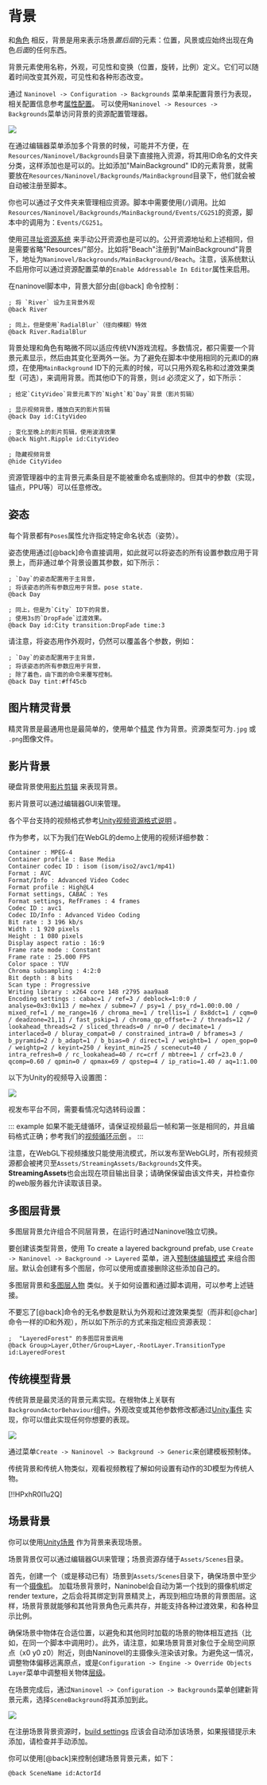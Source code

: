 # 背景 

和[角色](/zh/guide/characters.md) 相反，背景是用来表示场景*置后层*的元素：位置，风景或应始终出现在角色*后面*的任何东西。

背景元素使用名称，外观，可见性和变换（位置，旋转，比例）定义。它们可以随着时间改变其外观，可见性和各种形态改变。

通过 `Naninovel -> Configuration -> Backgrounds` 菜单来配置背景行为表现，相关配置信息参考[属性配置](/zh/guide/configuration.md#背景)。 可以使用`Naninovel -> Resources -> Backgrounds`菜单访问背景的资源配置管理器。

![](https://i.gyazo.com/cccd08280dac72d199ea3465bc167a22.gif)

在通过编辑器菜单添加多个背景的时候，可能并不方便，在`Resources/Naninovel/Backgrounds`目录下直接拖入资源，将其用ID命名的文件夹分类，这样添加也是可以的。比如添加"MainBackground" ID的元素背景，就需要放在`Resources/Naninovel/Backgrounds/MainBackground`目录下，他们就会被自动被注册至脚本。

你也可以通过子文件夹来管理相应资源。脚本中需要使用(`/`)调用。比如`Resources/Naninovel/Backgrounds/MainBackground/Events/CG251`的资源，脚本中的调用为：`Events/CG251`。

使用[可寻址资源系统](/zh/guide/resource-providers.md#寻址资源系统) 来手动公开资源也是可以的。公开资源地址和上述相同，但是需要省略"Resources/"部分。比如将"Beach"注册到"MainBackground"背景下，地址为`Naninovel/Backgrounds/MainBackground/Beach`。注意，该系统默认不启用你可以通过资源配置菜单的`Enable Addressable In Editor`属性来启用。

在naninovel脚本中，背景大部分由[@back] 命令控制：

```nani
; 将 `River` 设为主背景外观
@back River

; 同上，但是使用`RadialBlur`（径向模糊）特效
@back River.RadialBlur
```

背景处理和角色有略微不同以适应传统VN游戏流程。多数情况，都只需要一个背景元素显示，然后由其变化至两外一张。为了避免在脚本中使用相同的元素ID的麻烦，在使用`MainBackground` ID下的元素的时候，可以只用外观名称和过渡效果类型（可选），来调用背景。而其他ID下的背景，则`id` 必须定义了，如下所示：

```nani
; 给定`CityVideo`背景元素下的`Night`和`Day`背景（影片剪辑）

; 显示视频背景，播放白天的影片剪辑
@back Day id:CityVideo

; 变化至晚上的影片剪辑，使用波浪效果
@back Night.Ripple id:CityVideo

; 隐藏视频背景
@hide CityVideo
```

资源管理器中的主背景元素条目是不能被重命名或删除的。但其中的参数（实现，锚点，PPU等）可以任意修改。


## 姿态

每个背景都有`Poses`属性允许指定特定命名状态（姿势）。

姿态使用通过[@back]命令直接调用，如此就可以将姿态的所有设置参数应用于背景上，而非通过单个背景设置其参数，如下所示：


```nani
; `Day`的姿态配置用于主背景，
; 将该姿态的所有参数应用于背景。pose state.
@back Day

; 同上，但是为`City` ID下的背景，
; 使用3s的`DropFade`过渡效果。
@back Day id:City transition:DropFade time:3
```

请注意，将姿态用作外观时，仍然可以覆盖各个参数，例如：

```nani
; `Day`的姿态配置用于主背景，
; 将该姿态的所有参数应用于背景，
; 除了着色，由下面的命令来覆写控制。
@back Day tint:#ff45cb
```

## 图片精灵背景

精灵背景是最通用也是最简单的，使用单个[精灵](https://docs.unity3d.com/Manual/Sprites) 作为背景。资源类型可为`.jpg` 或 `.png`图像文件。


## 影片背景

硬盘背景使用[影片剪辑](https://docs.unity3d.com/Manual/class-VideoClip) 来表现背景。

影片背景可以通过编辑器GUI来管理。

各个平台支持的视频格式参考[Unity视频资源格式说明](https://docs.unity3d.com/Manual/VideoSources-FileCompatibility.html) 。

作为参考，以下为我们在WebGL的demo上使用的视频详细参数：

~~~
Container : MPEG-4
Container profile : Base Media
Container codec ID : isom (isom/iso2/avc1/mp41)
Format : AVC
Format/Info : Advanced Video Codec
Format profile : High@L4
Format settings, CABAC : Yes
Format settings, RefFrames : 4 frames
Codec ID : avc1
Codec ID/Info : Advanced Video Coding
Bit rate : 3 196 kb/s
Width : 1 920 pixels
Height : 1 080 pixels
Display aspect ratio : 16:9
Frame rate mode : Constant
Frame rate : 25.000 FPS
Color space : YUV
Chroma subsampling : 4:2:0
Bit depth : 8 bits
Scan type : Progressive
Writing library : x264 core 148 r2795 aaa9aa8
Encoding settings : cabac=1 / ref=3 / deblock=1:0:0 / analyse=0x3:0x113 / me=hex / subme=7 / psy=1 / psy_rd=1.00:0.00 / mixed_ref=1 / me_range=16 / chroma_me=1 / trellis=1 / 8x8dct=1 / cqm=0 / deadzone=21,11 / fast_pskip=1 / chroma_qp_offset=-2 / threads=12 / lookahead_threads=2 / sliced_threads=0 / nr=0 / decimate=1 / interlaced=0 / bluray_compat=0 / constrained_intra=0 / bframes=3 / b_pyramid=2 / b_adapt=1 / b_bias=0 / direct=1 / weightb=1 / open_gop=0 / weightp=2 / keyint=250 / keyint_min=25 / scenecut=40 / intra_refresh=0 / rc_lookahead=40 / rc=crf / mbtree=1 / crf=23.0 / qcomp=0.60 / qpmin=0 / qpmax=69 / qpstep=4 / ip_ratio=1.40 / aq=1:1.00
~~~

以下为Unity的视频导入设置图：


![](https://i.gyazo.com/9e6a9cc0bd79bca2c0e8e35666fbdc7f.png)

视发布平台不同，需要看情况勾选转码设置：

::: example
如果不能无缝循环，请保证视频最后一帧和第一张是相同的，并且编码格式正确；参考我们的[视频循环示例](https://github.com/Elringus/VideoLoop) 。
:::

注意，在WebGL下视频播放只能使用流模式，所以发布至WebGL时，所有视频资源都会被拷贝至`Assets/StreamingAssets/Backgrounds`文件夹。**StreamingAssets**也会出现在项目输出目录；请确保保留由该文件夹，并检查你的web服务器允许读取该目录。

## 多图层背景

多图层背景允许组合不同层背景，在运行时通过Naninovel独立切换。

要创建该类型背景，使用
To create a layered background prefab, use `Create -> Naninovel -> Background -> Layered` 菜单，进入[预制体编辑模式](https://docs.unity3d.com/Manual/EditingInPrefabMode.html) 来组合图层。默认会创建有多个图层，你可以使用或直接删除这些添加自己的。

多图层背景和[多图层人物](/zh/guide/characters.md#分层式人物) 类似。关于如何设置和通过脚本调用，可以参考上述链接。

不要忘了[@back]命令的无名参数是默认为外观和过渡效果类型（而非和[@char]命令一样的ID和外观），所以如下所示的方式来指定相应资源表现：


```nani
;  "LayeredForest" 的多图层背景调用
@back Group>Layer,Other/Group+Layer,-RootLayer.TransitionType id:LayeredForest
```

## 传统模型背景

传统背景是最灵活的背景元素实现。在根物体上关联有`BackgroundActorBehaviour`组件。外观改变或其他参数修改都通过[Unity事件](https://docs.unity3d.com/Manual/UnityEvents.html) 实现，你可以借此实现任何你想要的表现。


![](https://i.gyazo.com/d8f86c83decfb3c40c8d23602214a743.png)

通过菜单`Create -> Naninovel -> Background -> Generic`来创建模板预制体。

传统背景和传统人物类似，观看视频教程了解如何设置有动作的3D模型为传统人物。


[!!HPxhR0I1u2Q]

## 场景背景

你可以使用[Unity场景](https://docs.unity3d.com/Manual/CreatingScenes) 作为背景来表现场景。
 
场景背景仅可以通过编辑器GUI来管理；场景资源存储于`Assets/Scenes`目录。


首先，创建一个（或是移动已有）场景到`Assets/Scenes`目录下，确保场景中至少有一个[摄像机](https://docs.unity3d.com/ScriptReference/Camera.html)。 加载场景背景时，Naninobel会自动为第一个找到的摄像机绑定render texture，之后会将其绑定到背景精灵上，再现到相应场景的背景图层。这样，场景背景就能够和其他背景角色元素共存，并能支持各种过渡效果，和各种显示比例。

确保场景中物体在合适位置，以避免和其他同时加载的场景的物体相互遮挡（比如，在同一个脚本中调用时）。此外，请注意，如果场景背景对象位于全局空间原点（x0 y0 z0）附近，则由Naninovel的主摄像头渲染该对象。为避免这一情况，调整物体偏移远离原点，或是`Configuration -> Engine -> Override Objects Layer`菜单中调整相关物体[层级](https://docs.unity3d.com/Manual/Layers.html)。

在场景完成后，通过`Naninovel -> Configuration -> Backgrounds`菜单创建新背景元素，选择`SceneBackground`将其添加到此。

![](https://i.gyazo.com/d69159ab4d93793022018fa8d244f1aa.png)

在注册场景背景资源时，[build settings](https://docs.unity3d.com/Manual/BuildSettings.html) 应该会自动添加该场景，如果报错提示未添加，请检查并手动添加。

你可以使用[@back]来控制创建场景背景元素，如下：


```nani
@back SceneName id:ActorId
```
